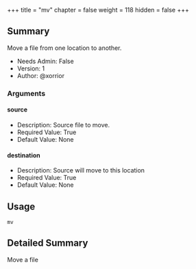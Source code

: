 +++
title = "mv"
chapter = false
weight = 118
hidden = false
+++

## Summary
Move a file from one location to another.

  
- Needs Admin: False  
- Version: 1  
- Author: @xorrior  

### Arguments

#### source

- Description: Source file to move.  
- Required Value: True  
- Default Value: None  

#### destination

- Description: Source will move to this location  
- Required Value: True  
- Default Value: None  

## Usage

```
mv
```


## Detailed Summary

Move a file 
